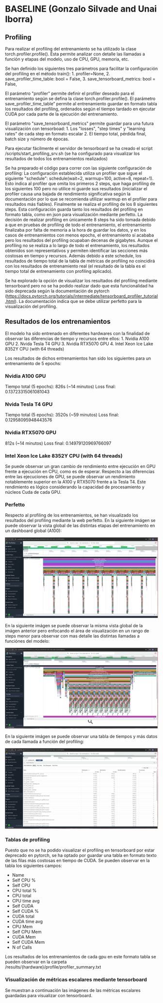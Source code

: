 # BASELINE (Gonzalo Silvade and Unai Iborra)

## Profiling
Para realizar el profiling del entrenamiento se ha utilizado la clase torch.profiler.profile(). Ésta permite analizar con detalle las llamadas a función y etapas del modelo, uso de CPU, GPU, memoria, etc.

Se han definido los siguientes tres parámetros para facilitar la configuración del profiling en el método train():
    1. profiler=None,
    2. save_profiler_time_table: bool = False,
    3. save_tensorboard_metrics: bool = False,

El parámetro "profiler" permite definir el profiler deseado para el entrenamiento según se defina la clase torch.profiler.profile(). El parámetro save_profiler_time_table” permite al entrenamiento guardar en formato tabla los resultados del profiling, ordenados según el tiempo tardado en ejecutar CUDA por cada parte de la ejecución del entrenamiento.

El parámetro "save_tensorboard_metrics" permite guardar para una futura visualización con tensorboad: 
    1. Los "losses", "step times" y "learning rates" de cada step en formato escalar
    2. El tiempo total, pérdida final, batch size y número de épocas.

Para ejecutar fácilmente el servidor de tensorboard se ha creado el script /scripts/start_profiling_srv.sh (se ha configurado para visualizar los resultados de todos los entrenamientos realizados)


Se ha preparado el código para correr con las siguiente configuración de profiling:
    La configuración establecida utiliza un profiler que sigue el siguiente "schedule":  schedule(wait=2, warmup=100, active=8, repeat=1). Esto indica al profiler que omita los primeros 2 steps, que haga profiling de los siguientes 100 pero no utilice ni guarde sus resultados (inicializar el profiler causa una bajada de rendimiento significativa según la documentación por lo que se recomienda utilizar warmup en el profiler para resultados más fiables). Finalmente se realiza el profiling de los 8 siguientes steps. Esta configuración guarda tanto los resultados del profiling en formato tabla, como en json para visualización mediante perfetto. La decisión de realizar profiling en únicamente 8 steps ha sido tomada debido a que en pruebas de profiling de todo el entrenamiento, el entrenamiento finalizaba por falta de memoria a la hora de guardar los datos, y en los casos de entrenamientos con menos epochs, el entrenamiento sí acababa pero los resultados del profiling ocupaban decenas de gigabytes. Aunque el profiling no se realiza a lo largo de todo el entrenamiento, los resultados obtenidos son representativos y permiten identificar las secciones más costosas en tiempo y recursos. Además debido a este schedule, los resultados de tiempo total de la tabla de métricas de profiling no coincidirá con los resultados de entrenamiento real (el resultado de la tabla es el tiempo total de entrenamiento con profiling aplicado).

Se ha explorado la opción de visualizar los resultados del profiling mediante tensorboard pero no se ha podido realizar dado que esta funcionalidad ha sido deprecada según la documentación de pytorch (https://docs.pytorch.org/tutorials/intermediate/tensorboard_profiler_tutorial.html). La documentación indica que se debe utilizar perfetto para la visualización del profiling.


## Resultados de los entrenamientos

El modelo ha sido entrenado en diferentes hardwares con la finalidad de observar las diferencias de tiempo y recursos entre ellos:
    1. Nvidia A100 GPU
    2. Nvida Tesla T4 GPU
    3. Nvidia RTX5070 GPU
    4. Intel Xeon Ice Lake 8352Y CPU (with 64 threads)

Los resultados de dichos entrenamientos han sido los siguientes para un entrenamiento de 5 epochs:

### Nvidia A100 GPU
Tiempo total (5 epochs): 826s (~14 minutos)
Loss final: 0.13723315061081043

### Nvida Tesla T4 GPU
Tiempo total (5 epochs): 3520s (~59 minutos)
Loss final: 0.12958095948443576

### Nvidia RTX5070 GPU
812s (~14 minutos)
Loss final: 0.14979120969766097

### Intel Xeon Ice Lake 8352Y CPU (with 64 threads)

Se puede observar un gran cambio de rendimiento entre ejecución en GPU frente a ejecución en CPU, como es de esperar.
Respecto a las diferencias entre las ejecuciones de GPU, se puede observar un rendimiento notablemente superior en la A100 y RTX5070 frente a la Tesla T4. Este rendimiento es lógico considerando la capacidad de procesamiento y núcleos Cuda de cada GPU.


### Perfetto
Respecto al profiling de los entrenamientos, se han visualizado los resultados del profiling mediante la web perfetto. En la siguiente imágen se puede observar la vista global de las distintas etapas del entrenamiento en un dashboard global (A100):

![Visión global con perfetto (A100)](./images/perfetto_global.png)

En la siguiente imágen se puede observar la misma vista global de la imágen anterior pero enfocando el área de visualización en un rango de steps menor para observar con mas detalle las distintas llamadas a funciónes del modelo:

![Visión zoom con perfetto (A100)](./images/perfetto_zoomed.png)

En la siguiente imágen se puede observar una tabla de tiempos y más datos de cada llamada a función del profiling:

![Visión tabla perfetto (A100)](./images/perfetto_durations.png)

### Tablas de profiling
Puesto que no se ha podido visualizar el profiling en tensorboard por estar deprecado en pytorch, se ha optado por guardar una tabla en formato texto de las filas más costosas en tiempo de CUDA. Se pueden observar en la tabla los siguientes campos: 
- Name
- Self CPU %
- Self CPU
- CPU total %
- CPU total
- CPU time avg
- Self CUDA
- Self CUDA %
- CUDA total
- CUDA time avg
- CPU Mem
- Self CPU Mem
- CUDA Mem
- Self CUDA Mem
- N of Calls

Los resultados de los entrenamientos de cada gpu en este formato tabla se pueden observar en la carpeta /results/{hardware}/profile/profiler_summary.txt

### Visualización de métricas escalares mediante tensorboard
Se muestran a continuación las imágenes de las métricas escalares guardadas para visualizar con tensorboard.